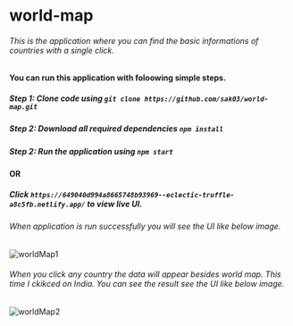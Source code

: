 # world-map
###### This is the application where you can find the basic informations of countries with a single click.

#### You can run this application with foloowing simple steps.
##### Step 1: Clone code using  `git clone https://github.com/sak03/world-map.git`
##### Step 2: Download all required dependencies  `npm install`
##### Step 2: Run the application using  `npm start`
  #### OR
##### Click `https://649040d994a8665748b93969--eclectic-truffle-a8c5fb.netlify.app/` to view live UI.

###### When application is run successfully you will see the UI like below image.

![worldMap1](https://github.com/sak03/world-map/assets/93448091/df600a33-245f-46ef-ad7d-d56234ea464c)

###### When you click any country the data will appear besides world map. This time I ckikced on India. You can see the result see the UI like below image.

![worldMap2](https://github.com/sak03/world-map/assets/93448091/71cce0d0-1891-4aab-bde0-b768c6aea99f)


